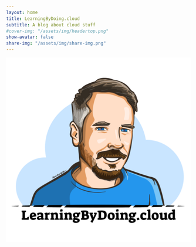 ```yaml
---
layout: home
title: LearningByDoing.cloud
subtitle: A blog about cloud stuff
#cover-img: "/assets/img/headertop.png"
show-avatar: false
share-img: "/assets/img/share-img.png"
---
```


![Site Img](/assets/img/share-img.png)

